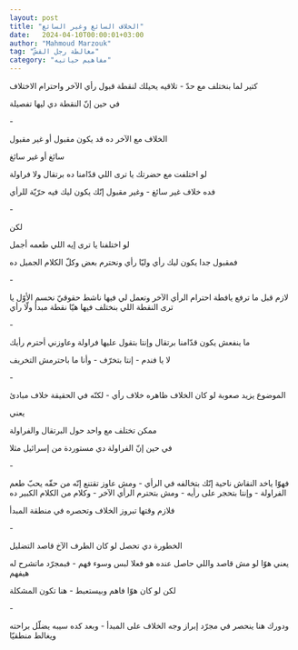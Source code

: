 ```yaml
---
layout: post
title: "الخلاف السائغ وغير السائغ"
date:   2024-04-10T00:00:01+03:00
author: "Mahmoud Marzouk"
tag: "مغالطة رجل القشّ"
category: "مفاهيم حياتيه"
---
```



كتير لما بنختلف مع حدّ - تلاقيه يحيلك لنقطة قبول رأي
الآخر واحترام الاختلاف

في حين إنّ النقطة دي ليها تفصيلة

\-

الخلاف مع الآخر ده قد يكون مقبول أو غير مقبول

سائغ أو غير سائغ

لو اختلفت مع حضرتك يا ترى اللي قدّامنا ده برتقال ولا
فراولة

فده خلاف غير سائغ - وغير مقبول إنّك يكون ليك فيه حرّيّة
للرأي

\-

لكن

لو اختلفنا يا ترى إيه اللي طعمه أجمل

فمقبول جدا يكون ليك رأي وليّا رأي ونحترم بعض وكلّ الكلام
الجميل ده

\-

لازم قبل ما ترفع يافطة احترام الرأي الآخر وتعمل لي فيها
ناشط حقوقيّ نحسم الأوّل يا ترى النقطة اللي بنختلف فيها هيّا نقطة مبدأ ولّا
رأي

\-

ما ينفعش يكون قدّامنا برتقال وإنتا بتقول عليها فراولة
وعاوزني أحترم رأيك

لا يا فندم - إنتا بتخرّف - وأنا ما باحترمش التخريف

\-

الموضوع يزيد صعوبة لو كان الخلاف ظاهره خلاف رأي - لكنّه
في الحقيقة خلاف مبادئ

يعني

ممكن تختلف مع واحد حول البرتقال والفراولة

في حين إنّ الفراولة دي مستوردة من إسرائيل مثلا

\-

فهوّا ياخد النقاش ناحية إنّك بتخالفه في الرأي - ومش عاوز
تقتنع إنّه من حقّه يحبّ طعم الفراولة - وإنتا بتحجر على رأيه - ومش بتحترم
الرأي الآخر - وكلام من الكلام الكبير ده

فلازم وقتها تبروز الخلاف وتحصره في منطقة المبدأ

\-

الخطورة دي تحصل لو كان الطرف الآخ قاصد التضليل

يعني هوّا لو مش قاصد واللي حاصل عنده هو فعلا لبس وسوء
فهم - فبمجرّد ماتشرح له هيفهم

لكن لو كان هوّا فاهم وبيستعبط -
هنا تكون المشكلة

\-

ودورك هنا ينحصر في مجرّد إبراز وجه الخلاف على المبدأ -
وبعد كده سيبه يضلّل براحته ويغالط منطقيّا
